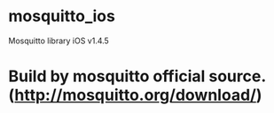# mosquitto_ios
Mosquitto library iOS v1.4.5
# Build by mosquitto official source. (http://mosquitto.org/download/)
